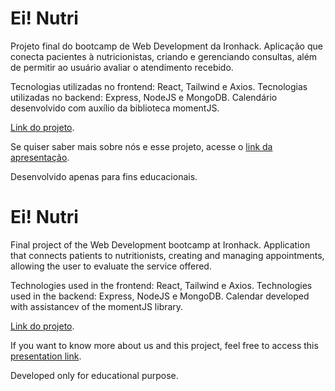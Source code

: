 # Ei! Nutri

Projeto final do bootcamp de Web Development da Ironhack. Aplicação que conecta pacientes à nutricionistas, criando e gerenciando consultas, além de permitir ao usuário avaliar o atendimento recebido.

Tecnologias utilizadas no frontend: React, Tailwind e Axios.
Tecnologias utilizadas no backend: Express, NodeJS e MongoDB.
Calendário desenvolvido com auxílio da biblioteca momentJS.

[Link do projeto](https://ei-nutri.netlify.app/).

Se quiser saber mais sobre nós e esse projeto, acesse o [link da apresentação](https://docs.google.com/presentation/d/1PZqMX0HeLjYEzfP-wkv3QjAR9WNWLUA5isHyr_CrXX0/edit?usp=sharing).

Desenvolvido apenas para fins educacionais.


# Ei! Nutri

Final project of the Web Development bootcamp at Ironhack. Application that connects patients to nutritionists, creating and managing appointments, allowing the user to evaluate the service offered.

Technologies used in the frontend: React, Tailwind e Axios.
Technologies used in the backend: Express, NodeJS e MongoDB.
Calendar developed with assistancev of the momentJS library.

[Link do projeto](https://ei-nutri.netlify.app/).

If you want to know more about us and this project, feel free to access this [presentation link](https://docs.google.com/presentation/d/1PZqMX0HeLjYEzfP-wkv3QjAR9WNWLUA5isHyr_CrXX0/edit?usp=sharing).

Developed only for educational purpose.